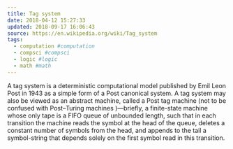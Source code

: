 ```yaml
---
title: Tag system
date: 2018-04-12 15:27:33
updated: 2018-09-17 16:06:43
source: https://en.wikipedia.org/wiki/Tag_system
tags:
  - computation #computation
  - compsci #compsci
  - logic #logic
  - math #math
---
```

A tag system is a deterministic computational model published by Emil Leon Post in 1943 as a simple form of a Post canonical system. A tag system may also be viewed as an abstract machine, called a Post tag machine (not to be confused with Post–Turing machines )—briefly, a finite-state machine whose only tape is a FIFO queue of unbounded length, such that in each transition the machine reads the symbol at the head of the queue, deletes a constant number of symbols from the head, and appends to the tail a symbol-string that depends solely on the first symbol read in this transition.
